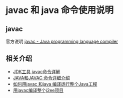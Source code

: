 # javac 和 java 命令使用说明

## javac
官方说明 [javac - Java programming language compiler](http://blog.csdn.net/huagong_adu/article/details/6929817)

## 相关介绍
- [JDK工具 javac命令详解](http://lavasoft.blog.51cto.com/62575/112312/)
- [JAVA和JAVAC 命令详细介绍](http://www.jb51.net/article/98003.htm)
- [如何用javac 和java 编译运行整个Java工程](http://blog.csdn.net/huagong_adu/article/details/6929817)
- [用javac编译整个j2ee项目](http://www.2cto.com/kf/201110/107728.html)